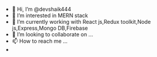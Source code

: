 - 👋 Hi, I’m @devshaik444
- 👀 I’m interested in MERN stack
- 🌱 I’m currently working with React js,Redux toolkit,Node js,Express,Mongo DB,Firebase
- 💞️ I’m looking to collaborate on ...
- 📫 How to reach me ...
- 

<!---
devshaik444/devshaik444 is a ✨ special ✨ repository because its `README.md` (this file) appears on your GitHub profile.
You can click the Preview link to take a look at your changes.
--->
